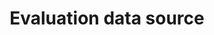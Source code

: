 ---
title: 'Evaluation data source'
field: 'is.evaluation.dataSource'
slug: 'is-evaluation-datasource'
comment: 'Select from control list'
required: False
vocabulary: 'vocabulary.txt'
module: 'Evaluation'
cluster: 'Impact'
policy: 'Controlled value. Single select from control list.'
layout: 'home'
---